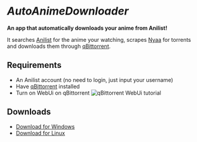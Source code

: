 # *AutoAnimeDownloader*

**An app that automatically downloads your anime from Anilist!**

It searches [Anilist](https://anilist.co) for the anime your watching, scrapes [Nyaa](https://nyaa.si) for torrents and downloads them through [qBittorrent](https://www.qbittorrent.org).

## Requirements
- An Anilist account (no need to login, just input your username)
- Have [qBittorrent](https://www.qbittorrent.org/download) installed
- Turn on WebUi on qBittorrent
![qBittorrent WebUi tutorial](https://i.imgur.com/vYgUdyy.png)

## Downloads
- [Download for Windows](https://github.com/icarosuper/AutoAnimeDownloader/releases/latest/download/AutoAnimeDownloader.exe)
- [Download for Linux](https://github.com/icarosuper/AutoAnimeDownloader/releases/latest/download/AutoAnimeDownloader.tar.xz)
